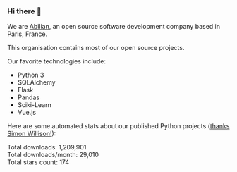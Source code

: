 ### Hi there 👋

We are [Abilian](https://abilian.com/), an open source software development company based in Paris, France.

This organisation contains most of our open source projects.

Our favorite technologies include:

- Python 3
- SQLAlchemy
- Flask
- Pandas
- Sciki-Learn
- Vue.js

Here are some automated stats about our published Python projects
([thanks Simon Willison!][sw-post]):

<!--marker-->
Total downloads: 1,209,901<br>
Total downloads/month: 29,010<br>
Total stars count: 174
<!--end-->

[sw-post]: https://simonwillison.net/2020/Jul/10/self-updating-profile-readme/